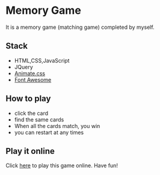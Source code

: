 # Memory Game

It is a memory game (matching game) completed by myself.

## Stack

- HTML,CSS,JavaScript
- JQuery
- [Animate.css](Animate.css)
- [Font Awesome](https://fontawesome.com/)

## How to play

- click the card
- find the same cards
- When all the cards match, you win
- you can restart at any times

## Play it online

Click [here](https://supernova16.github.io/FEND/p1-memory-game/) to play this game online.
Have fun!
